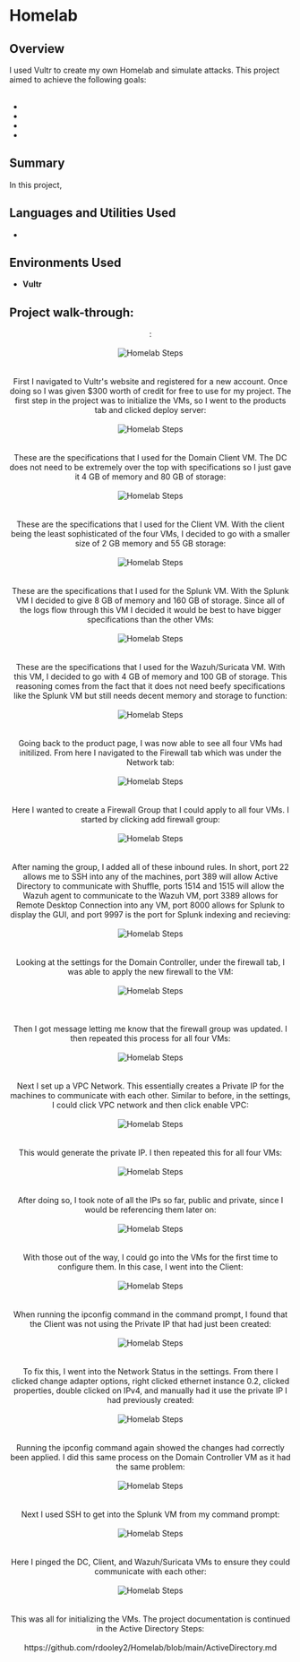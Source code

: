 <h1>Homelab</h1>


<h2>Overview</h2>
I used Vultr to create my own Homelab and simulate attacks. This project aimed to achieve the following goals:
<br><br>
<ul>
 <li></li>
 <li></li>
 <li></li>
 <li></li>
</ul>

<h2>Summary</h2>
In this project, 

<h2>Languages and Utilities Used</h2>

- <b></b>

<h2>Environments Used </h2>

- <b>Vultr</b>

<h2>Project walk-through:</h2>

<p align="center">
: <br/><br />
<img src="https://i.imgur.com/vPvZldE.png" alt="Homelab Steps">
<br />
<br />
<br />
First I navigated to Vultr's website and registered for a new account. Once doing so I was given $300 worth of credit for free to use for my project. The first step in the project was to initialize the VMs, so I went to the products tab and clicked deploy server: <br/><br />
<img src="https://i.imgur.com/wxVl0SU.png" alt="Homelab Steps">
<br />
<br />
<br />
These are the specifications that I used for the Domain Client VM. The DC does not need to be extremely over the top with specifications so I just gave it 4 GB of memory and 80 GB of storage: <br/><br />
<img src="https://i.imgur.com/jpKUmlh.png" alt="Homelab Steps">
<br />
<br />
<br />
These are the specifications that I used for the Client VM. With the client being the least sophisticated of the four VMs, I decided to go with a smaller size of 2 GB memory and 55 GB storage: <br/><br />
<img src="https://i.imgur.com/JsgRKUz.png" alt="Homelab Steps">
<br />
<br />
<br />
These are the specifications that I used for the Splunk VM. With the Splunk VM I decided to give 8 GB of memory and 160 GB of storage. Since all of the logs flow through this VM I decided it would be best to have bigger specifications than the other VMs: <br/><br />
<img src="https://i.imgur.com/Y9FMSOn.png" alt="Homelab Steps">
<br />
<br />
<br />
These are the specifications that I used for the Wazuh/Suricata VM. With this VM, I decided to go with 4 GB of memory and 100 GB of storage. This reasoning comes from the fact that it does not need beefy specifications like the Splunk VM but still needs decent memory and storage to function: <br/><br />
<img src="https://i.imgur.com/tdbiygo.png" alt="Homelab Steps">
<br />
<br />
<br />
Going back to the product page, I was now able to see all four VMs had initilized. From here I navigated to the Firewall tab which was under the Network tab: <br/><br />
<img src="https://i.imgur.com/1oYINpt.png" alt="Homelab Steps">
<br />
<br />
<br />
Here I wanted to create a Firewall Group that I could apply to all four VMs. I started by clicking add firewall group: <br/><br />
<img src="https://i.imgur.com/ypHVddz.png" alt="Homelab Steps">
<br />
<br />
<br />
After naming the group, I added all of these inbound rules. In short, port 22 allows me to SSH into any of the machines, port 389 will allow Active Directory to communicate with Shuffle, ports 1514 and 1515 will allow the Wazuh agent to communicate to the Wazuh VM, port 3389 allows for Remote Desktop Connection into any VM, port 8000 allows for Splunk to display the GUI, and port 9997 is the port for Splunk indexing and recieving: <br/><br />
<img src="https://i.imgur.com/XhTcBB3.png" alt="Homelab Steps">
<br />
<br />
<br />
Looking at the settings for the Domain Controller, under the firewall tab, I was able to apply the new firewall to the VM: <br/><br />
<img src="https://i.imgur.com/VnT4YHp.png" alt="Homelab Steps">
<br />
<br />
<br />
<br />
Then I got message letting me know that the firewall group was updated. I then repeated this process for all four VMs: <br/><br />
<img src="https://i.imgur.com/Y2FcsIE.png" alt="Homelab Steps">
<br />
<br />
<br />
Next I set up a VPC Network. This essentially creates a Private IP for the machines to communicate with each other. Similar to before, in the settings, I could click VPC network and then click enable VPC: <br/><br />
<img src="https://i.imgur.com/I1gs3dH.png" alt="Homelab Steps">
<br />
<br />
<br />
This would generate the private IP. I then repeated this for all four VMs: <br/><br />
<img src="https://i.imgur.com/j7KhJ8i.png" alt="Homelab Steps">
<br />
<br />
<br /> 
After doing so, I took note of all the IPs so far, public and private, since I would be referencing them later on: <br/><br />
<img src="https://i.imgur.com/fi6CKLB.png" alt="Homelab Steps">
<br />
<br />
<br />
With those out of the way, I could go into the VMs for the first time to configure them. In this case, I went into the Client: <br/><br />
<img src="https://i.imgur.com/s37qx1g.png" alt="Homelab Steps">
<br />
<br />
<br />
When running the ipconfig command in the command prompt, I found that the Client was not using the Private IP that had just been created: <br/><br />
<img src="https://i.imgur.com/zFDlksc.png" alt="Homelab Steps">
<br />
<br />
<br />
To fix this, I went into the Network Status in the settings. From there I clicked change adapter options, right clicked ethernet instance 0.2, clicked properties, double clicked on IPv4, and manually had it use the private IP I had previously created: <br/><br />
<img src="https://i.imgur.com/3W5G5ma.png" alt="Homelab Steps">
<br />
<br />
<br />
Running the ipconfig command again showed the changes had correctly been applied. I did this same process on the Domain Controller VM as it had the same problem: <br/><br />
<img src="https://i.imgur.com/2i9eu0n.png" alt="Homelab Steps">
<br />
<br />
<br />
Next I used SSH to get into the Splunk VM from my command prompt: <br/><br />
<img src="https://i.imgur.com/HcNyM2p.png" alt="Homelab Steps">
<br />
<br />
<br />
Here I pinged the DC, Client, and Wazuh/Suricata VMs to ensure they could communicate with each other: <br/><br />
<img src="https://i.imgur.com/gnjGpFi.png" alt="Homelab Steps">
<br />
<br />
<br />
This was all for initializing the VMs. The project documentation is continued in the Active Directory Steps: <br/><br />
 https://github.com/rdooley2/Homelab/blob/main/ActiveDirectory.md

